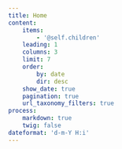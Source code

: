 ```yaml
---
title: Home
content:
    items:
        - '@self.children'
    leading: 1
    columns: 3
    limit: 7
    order:
        by: date
        dir: desc
    show_date: true
    pagination: true
    url_taxonomy_filters: true
process:
    markdown: true
    twig: false
dateformat: 'd-m-Y H:i'
---
```


